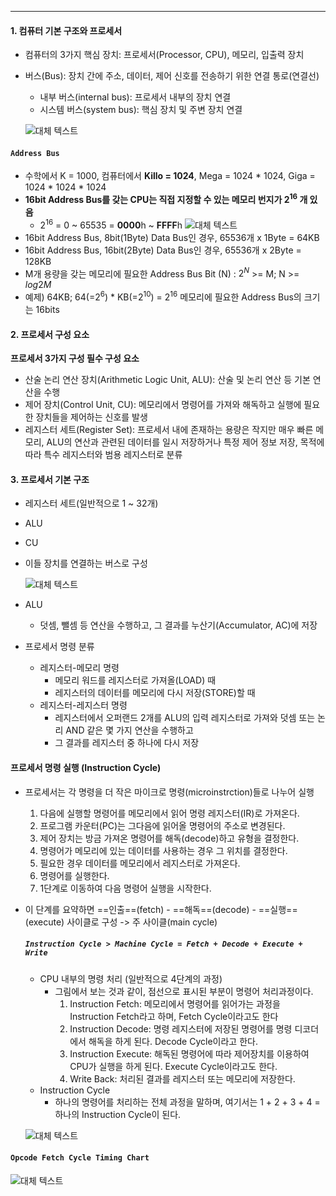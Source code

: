 ---
#### 1. 컴퓨터 기본 구조와 프로세서

- 컴퓨터의 3가지 핵심 장치: 프로세서(Processor, CPU), 메모리, 입출력 장치
- 버스(Bus): 장치 간에 주소, 데이터, 제어 신호를 전송하기 위한 연결 통로(연결선)
  - 내부 버스(internal bus): 프로세서 내부의 장치 연결
  - 시스템 버스(system bus): 핵심 장치 및 주변 장치 연결

  ![대체 텍스트](../../../../../image/Pasted%20image%2020240511155210.png)

#### `Address Bus`
- 수학에서 K = 1000, 컴퓨터에서 **Killo = 1024**, Mega = 1024 * 1024, Giga = 1024 * 1024 * 1024
- **16bit Address Bus를 갖는 CPU는 직접 지정할 수 있는 메모리 번지가 $2^{16}$ 개 있음**
  - $2^{16}$ = 0 ~ 65535 = **0000**h ~ **FFFF**h
  ![대체 텍스트](../../../../../image/Pasted%20image%20202405111560011.png)
- 16bit Address Bus, 8bit(1Byte) Data Bus인 경우, 65536개 x 1Byte = 64KB
- 16bit Address Bus, 16bit(2Byte) Data Bus인 경우, 65536개 x 2Byte = 128KB
- M개 용량을 갖는 메모리에 필요한 Address Bus Bit (N) : $2^{N}$ >= M; N >= $log{2}M$
- 예제) 64KB; 64(=$2^{6}$) * KB(=$2^{10}$) = $2^{16}$ 메모리에 필요한 Address Bus의 크기는 16bits

#### 2. 프로세서 구성 요소

**프로세서 3가지 구성 필수 구성 요소**
- 산술 논리 연산 장치(Arithmetic Logic Unit, ALU): 산술 및 논리 연산 등 기본 연산을 수행
- 제어 장치(Control Unit, CU): 메모리에서 명령어를 가져와 해독하고 실행에 필요한 장치들을 제어하는 신호를 발생
- 레지스터 세트(Register Set): 프로세서 내에 존재하는 용량은 작지만 매우 빠른 메모리, ALU의 연산과 관련된 데이터를 일시 저장하거나 특정 제어 정보 저장, 목적에 따라 특수 레지스터와 범용 레지스터로 분류

#### 3. 프로세서 기본 구조

- 레지스터 세트(일반적으로 1 ~ 32개)
- ALU
- CU
- 이들 장치를 연결하는 버스로 구성

  ![대체 텍스트](../../../../../image/Pasted%20image%20202405111561920.png)
- ALU
  - 덧셈, 뺄셈 등 연산을 수행하고, 그 결과를 누산기(Accumulator, AC)에 저장
- 프로세서 명령 분류
  - 레지스터-메모리 명령
    - 메모리 워드를 레지스터로 가져올(LOAD) 때
    - 레지스터의 데이터를 메모리에 다시 저장(STORE)할 때
  - 레지스터-레지스터 명령
    - 레지스터에서 오퍼랜드 2개를 ALU의 입력 레지스터로 가져와 덧셈 또는 논리 AND 같은 몇 가지 연산을 수행하고
    - 그 결과를 레지스터 중 하나에 다시 저장

#### 프로세서 명령 실행 (Instruction Cycle)

- 프로세서는 각 명령을 더 작은 마이크로 명령(microinstrction)들로 나누어 실행
  1. 다음에 실행할 명령어를 메모리에서 읽어 명령 레지스터(IR)로 가져온다.
  2. 프로그램 카운터(PC)는 그다음에 읽어올 명령어의 주소로 변경된다.
  3. 제어 장치는 방금 가져온 명령어를 해독(decode)하고 유형을 결정한다.
  4. 명령어가 메모리에 있는 데이터를 사용하는 경우 그 위치를 결정한다.
  5. 필요한 경우 데이터를 메모리에서 레지스터로 가져온다.
  6. 명령어를 실행한다.
  7. 1단계로 이동하여 다음 명령어 실행을 시작한다.
- 이 단계를 요약하면 ==인출==(fetch) - ==해독==(decode) - ==실행==(execute) 사이클로 구성 -> 주 사이클(main cycle)

  ##### `Instruction Cycle > Machine Cycle = Fetch + Decode + Execute + Write`
  - CPU 내부의 명령 처리 (일반적으로 4단계의 과정)
    - 그림에서 보는 것과 같이, 점선으로 표시된 부분이 명령어 처리과정이다.
      1. Instruction Fetch: 메모리에서 명령어를 읽어가는 과정을 Instruction Fetch라고 하며, Fetch Cycle이라고도 한다
      2. Instruction Decode: 명령 레지스터에 저장된 명령어를 명령 디코더에서 해독을 하게 된다. Decode Cycle이라고 한다.
      3. Instruction Execute: 해독된 명령어에 따라 제어장치를 이용하여 CPU가 실행을 하게 된다. Execute Cycle이라고도 한다.
      4. Write Back: 처리된 결과를 레지스터 또는 메모리에 저장한다.
  - Instruction Cycle
    - 하나의 명령어를 처리하는 전체 과정을 말하며, 여기서는 1 + 2 + 3 + 4 = 하나의 Instruction Cycle이 된다.

  ![대체 텍스트](../../../../../image/Pasted%20image%20202405111563538.png)

#### `Opcode Fetch Cycle Timing Chart`

![대체 텍스트](../../../../../image/Pasted%20image%20202405111563743.png)
